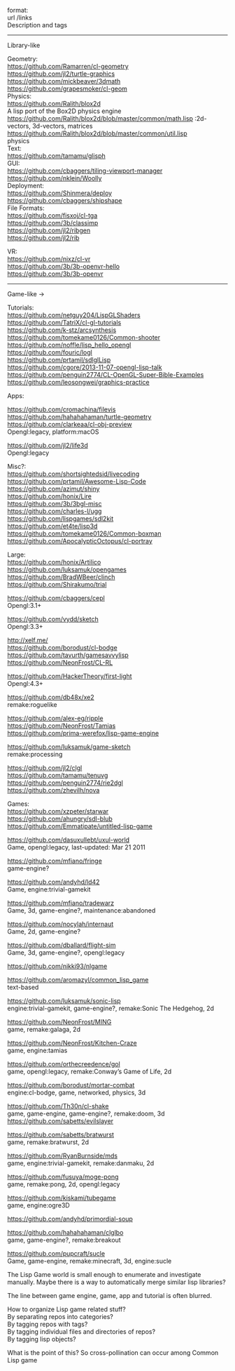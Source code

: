 format:  
url /links  
Description and tags  
  
_______________________________________________________________________________________________  
Library-like  
  
Geometry:  
https://github.com/Ramarren/cl-geometry  
https://github.com/jl2/turtle-graphics  
https://github.com/mickbeaver/3dmath  
https://github.com/grapesmoker/cl-geom  
Physics:  
https://github.com/Ralith/blox2d  
A lisp port of the Box2D physics engine   
https://github.com/Ralith/blox2d/blob/master/common/math.lisp :2d-vectors, 3d-vectors, matrices  
https://github.com/Ralith/blox2d/blob/master/common/util.lisp  
physics  
Text:  
https://github.com/tamamu/glisph  
GUI:  
https://github.com/cbaggers/tiling-viewport-manager  
https://github.com/nklein/Woolly  
Deployment:  
https://github.com/Shinmera/deploy  
https://github.com/cbaggers/shipshape  
File Formats:  
https://github.com/fisxoj/cl-tga  
https://github.com/3b/classimp  
https://github.com/jl2/ribgen  
https://github.com/jl2/rib  
  
VR:  
https://github.com/nixz/cl-vr  
https://github.com/3b/3b-openvr-hello  
https://github.com/3b/3b-openvr  
  
________________________________________________________________________________________________  
Game-like ->   
  
Tutorials:  
https://github.com/netguy204/LispGLShaders  
https://github.com/TatriX/cl-gl-tutorials  
https://github.com/k-stz/arcsynthesis  
https://github.com/tomekame0126/Common-shooter  
https://github.com/noffle/lisp_hello_opengl  
https://github.com/fouric/logl  
https://github.com/prtamil/sdlglLisp  
https://github.com/cgore/2013-11-07-opengl-lisp-talk  
https://github.com/penguin2774/CL-OpenGL-Super-Bible-Examples  
https://github.com/leosongwei/graphics-practice  
  
Apps:  
  
https://github.com/cromachina/filevis  
https://github.com/hahahahaman/turtle-geometry  
https://github.com/clarkeaa/cl-obj-preview  
Opengl:legacy, platform:macOS  
  
https://github.com/jl2/life3d  
Opengl:legacy  
  
Misc?:  
https://github.com/shortsightedsid/livecoding  
https://github.com/prtamil/Awesome-Lisp-Code  
https://github.com/azimut/shiny  
https://github.com/honix/Lire  
https://github.com/3b/3bgl-misc  
https://github.com/charles-l/ugg  
https://github.com/lispgames/sdl2kit  
https://github.com/et4te/lisp3d  
https://github.com/tomekame0126/Common-boxman  
https://github.com/ApocalypticOctopus/cl-portray  
  
Large:  
https://github.com/honix/Artilico  
https://github.com/luksamuk/opengames  
https://github.com/BradWBeer/clinch  
https://github.com/Shirakumo/trial  
  
https://github.com/cbaggers/cepl  
Opengl:3.1+  
  
https://github.com/vydd/sketch  
Opengl:3.3+  
  
http://xelf.me/  
https://github.com/borodust/cl-bodge  
https://github.com/tavurth/gamesavvylisp  
https://github.com/NeonFrost/CL-RL  
  
https://github.com/HackerTheory/first-light  
Opengl:4.3+  
  
https://github.com/db48x/xe2  
remake:roguelike  
  
https://github.com/alex-eg/ripple  
https://github.com/NeonFrost/Tamias  
https://github.com/prima-werefox/lisp-game-engine  
  
https://github.com/luksamuk/game-sketch  
remake:processing  
  
https://github.com/jl2/clgl  
https://github.com/tamamu/tenuvg  
https://github.com/penguin2774/rie2dgl  
https://github.com/zhevilh/nova  
  
Games:    
https://github.com/xzpeter/starwar  
https://github.com/ahungry/sdl-blub  
https://github.com/Emmatipate/untitled-lisp-game  
  
https://github.com/dasuxullebt/uxul-world  
Game, opengl:legacy, last-updated: Mar 21 2011  
  
https://github.com/mfiano/fringe  
game-engine?  
  
https://github.com/andyhd/ld42  
Game, engine:trivial-gamekit  
  
https://github.com/mfiano/tradewarz  
Game, 3d, game-engine?, maintenance:abandoned  
  
https://github.com/nocylah/internaut  
Game, 2d, game-engine?  
  
https://github.com/dballard/flight-sim  
Game, 3d, game-engine?, opengl:legacy  
  
https://github.com/nikki93/nlgame  
  
https://github.com/aromazyl/common_lisp_game  
text-based  
  
https://github.com/luksamuk/sonic-lisp  
engine:trivial-gamekit, game-engine?, remake:Sonic The Hedgehog, 2d  
  
https://github.com/NeonFrost/MING  
game, remake:galaga, 2d  
  
https://github.com/NeonFrost/Kitchen-Craze  
game, engine:tamias  
  
https://github.com/orthecreedence/gol  
game, opengl:legacy, remake:Conway’s Game of Life, 2d  
  
https://github.com/borodust/mortar-combat  
engine:cl-bodge, game, networked, physics, 3d  
  
https://github.com/Th30n/cl-shake  
game, game-engine, game-engine?, remake:doom, 3d  
https://github.com/sabetts/evilslayer  
  
https://github.com/sabetts/bratwurst  
game, remake:bratwurst, 2d  
  
https://github.com/RyanBurnside/mds  
game, engine:trivial-gamekit, remake:danmaku, 2d  
  
https://github.com/fusuya/moge-pong  
game, remake:pong, 2d, opengl:legacy   
  
https://github.com/kiskami/tubegame  
game, engine:ogre3D  
  
https://github.com/andyhd/primordial-soup  
  
https://github.com/hahahahaman/clglbo  
game, game-engine?, remake:breakout  
  
https://github.com/pupcraft/sucle  
Game, game-engine, remake:minecraft, 3d, engine:sucle  
  
  
The Lisp Game world is small enough to enumerate and investigate manually. Maybe there is a way to automatically merge similar lisp libraries?  
  
The line between game engine, game, app and tutorial is often blurred.  
    
How to organize Lisp game related stuff?  
By separating repos into categories?  
By tagging repos with tags?  
By tagging individual files and directories of repos?  
By tagging lisp objects?   
  
What is the point of this? So cross-pollination can occur among Common Lisp game  
  
